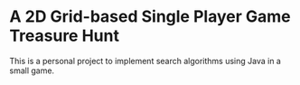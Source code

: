 # A 2D Grid-based Single Player Game Treasure Hunt

This is a personal project to implement search algorithms using Java in a small game.
